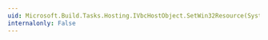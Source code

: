```yaml
---
uid: Microsoft.Build.Tasks.Hosting.IVbcHostObject.SetWin32Resource(System.String)
internalonly: False
---
```

